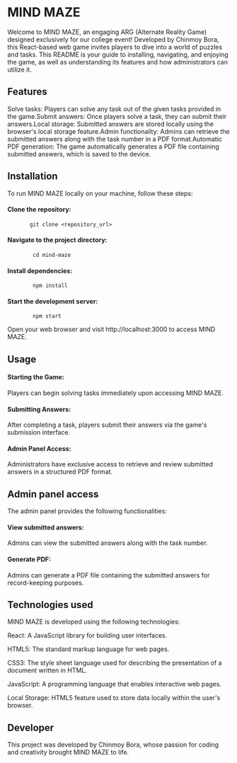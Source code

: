 # MIND MAZE

Welcome to MIND MAZE, an engaging ARG (Alternate Reality Game) designed exclusively for our college event! Developed by Chinmoy Bora, this React-based web game invites players to dive into a world of puzzles and tasks. This README is your guide to installing, navigating, and enjoying the game, as well as understanding its features and how administrators can utilize it.

## Features 

Solve tasks: Players can solve any task out of the given tasks provided in the game.Submit answers: Once players solve a task, they can submit their answers.Local storage: Submitted answers are stored locally using the browser's local storage feature.Admin functionality: Admins can retrieve the submitted answers along with the task number in a PDF format.Automatic PDF generation: The game automatically generates a PDF file containing submitted answers, which is saved to the device.

## Installation 
To run MIND MAZE locally on your machine, follow these steps:
#### Clone the repository:
           git clone <repository_url>
#### Navigate to the project directory:
            cd mind-maze
#### Install dependencies:
            npm install
#### Start the development server:
            npm start
Open your web browser and visit http://localhost:3000 to access MIND MAZE.


## Usage

#### Starting the Game: 
Players can begin solving tasks immediately upon accessing MIND MAZE.
#### Submitting Answers: 
After completing a task, players submit their answers via the game's submission interface.
#### Admin Panel Access: 
Administrators have exclusive access to retrieve and review submitted answers in a structured PDF format.

## Admin panel access 

The admin panel provides the following functionalities:
#### View submitted answers: 
Admins can view the submitted answers along with the task number.
#### Generate PDF: 
Admins can generate a PDF file containing the submitted answers for record-keeping purposes.

## Technologies used 
MIND MAZE is developed using the following technologies:

React: A JavaScript library for building user interfaces.

HTML5: The standard markup language for web pages.

CSS3: The style sheet language used for describing the presentation of a document written in HTML.

JavaScript: A programming language that enables interactive web pages.

Local Storage: HTML5 feature used to store data locally within the user's browser.


## Developer

This project was developed by Chinmoy Bora, whose passion for coding and creativity brought MIND MAZE to life.
